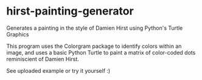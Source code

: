 # hirst-painting-generator
Generates a painting in the style of Damien Hirst using Python's Turtle Graphics

This program uses the Colorgram package to identify colors within an image, and uses a basic Python Turtle to paint a matrix of color-coded dots reminiscient of Damien Hirst.

See uploaded example or try it yourself :)
